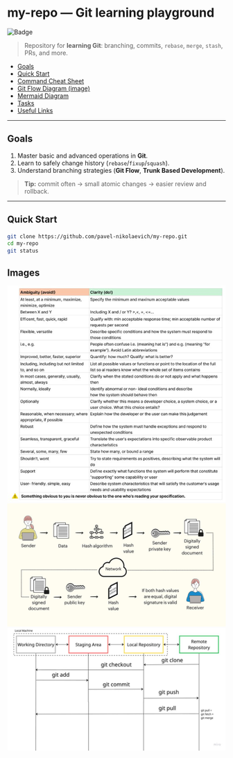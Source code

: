 # my-repo — Git learning playground

![Badge](https://img.shields.io/badge/Git-learning-orange)
> Repository for **learning Git**: branching, commits, `rebase`, `merge`, `stash`, PRs, and more.

- [Goals](#goals)
- [Quick Start](#quick-start)
- [Command Cheat Sheet](#command-cheat-sheet)
- [Git Flow Diagram (image)](#git-flow-diagram-image)
- [Mermaid Diagram](#mermaid-diagram)
- [Tasks](#tasks)
- [Useful Links](#useful-links)

---

## Goals
1. Master basic and advanced operations in **Git**.
2. Learn to safely change history (`rebase`/`fixup`/`squash`).
3. Understand branching strategies (**Git Flow**, **Trunk Based Development**).

> **Tip:** commit often → small atomic changes → easier review and rollback.

---

## Quick Start
```bash
git clone https://github.com/pavel-nikolaevich/my-repo.git
cd my-repo
git status
```
## Images
![Ambiguity — avoid](<img/Ambiguity(avoid).jpeg>)
![Digital signature](img/digital_signature.png)
![Git flow stages](img/git-flow-stages.png)